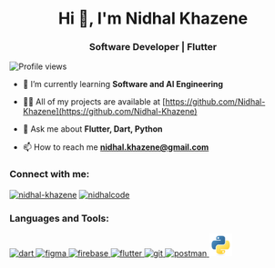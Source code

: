 <h1 align="center">Hi 👋, I'm Nidhal Khazene</h1>
<h3 align="center">Software Developer | Flutter</h3>

![Profile views](https://komarev.com/ghpvc/?username=Nidhal-Khazene&label=Profile%20views&color=0e75b6&style=flat)

- 🌱 I’m currently learning **Software and AI Engineering**

- 👨‍💻 All of my projects are available at [https://github.com/Nidhal-Khazene](https://github.com/Nidhal-Khazene)

- 💬 Ask me about **Flutter, Dart, Python**

- 📫 How to reach me **nidhal.khazene@gmail.com**

<h3 align="left">Connect with me:</h3>
<p align="left">
<a href="https://linkedin.com/in/nidhal-khazene" target="blank"><img align="center" src="https://raw.githubusercontent.com/rahuldkjain/github-profile-readme-generator/master/src/images/icons/Social/linked-in-alt.svg" alt="nidhal-khazene" height="30" width="40" /></a>
<a href="https://www.youtube.com/@nidhalcode" target="blank"><img align="center" src="https://raw.githubusercontent.com/rahuldkjain/github-profile-readme-generator/master/src/images/icons/Social/youtube.svg" alt="nidhalcode" height="30" width="40" /></a>
</p>

<h3 align="left">Languages and Tools:</h3>
<p align="left"> <a href="https://dart.dev" target="_blank" rel="noreferrer"> <img src="https://www.vectorlogo.zone/logos/dartlang/dartlang-icon.svg" alt="dart" width="40" height="40"/> </a> <a href="https://www.figma.com/" target="_blank" rel="noreferrer"> <img src="https://www.vectorlogo.zone/logos/figma/figma-icon.svg" alt="figma" width="40" height="40"/> </a> <a href="https://firebase.google.com/" target="_blank" rel="noreferrer"> <img src="https://www.vectorlogo.zone/logos/firebase/firebase-icon.svg" alt="firebase" width="40" height="40"/> </a> <a href="https://flutter.dev" target="_blank" rel="noreferrer"> <img src="https://www.vectorlogo.zone/logos/flutterio/flutterio-icon.svg" alt="flutter" width="40" height="40"/> </a> <a href="https://git-scm.com/" target="_blank" rel="noreferrer"> <img src="https://www.vectorlogo.zone/logos/git-scm/git-scm-icon.svg" alt="git" width="40" height="40"/> </a> <a href="https://postman.com" target="_blank" rel="noreferrer"> <img src="https://www.vectorlogo.zone/logos/getpostman/getpostman-icon.svg" alt="postman" width="40" height="40"/> </a> <a href="https://www.python.org" target="_blank" rel="noreferrer"> <img src="https://raw.githubusercontent.com/devicons/devicon/master/icons/python/python-original.svg" alt="python" width="40" height="40"/> </a> </p>




